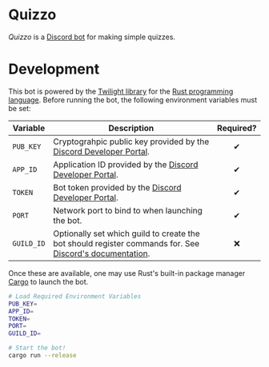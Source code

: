 # Quizzo
_Quizzo_ is a [Discord bot](https://discord.com/api/oauth2/authorize?client_id=402094950562529281&scope=applications.commands) for making simple quizzes.

# Development
This bot is powered by the [Twilight library](https://github.com/twilight-rs/twilight) for the [Rust programming language](https://www.rust-lang.org/tools/install). Before running the bot, the following environment variables must be set:

**Variable** | **Description**                                                                                           | **Required?**
-------------|-----------------------------------------------------------------------------------------------------------|:-------------:
`PUB_KEY`    | Cryptograhpic public key provided by the [Discord Developer Portal].                                      | &#x2714;
`APP_ID`     | Application ID provided by the [Discord Developer Portal].                                                | &#x2714;
`TOKEN`      | Bot token provided by the [Discord Developer Portal].                                                     | &#x2714;
`PORT`       | Network port to bind to when launching the bot.                                                           | &#x2714;
`GUILD_ID`   | Optionally set which guild to create the bot should register commands for. See [Discord's documentation]. | &#x274C;

[Discord Developer Portal]: https://discord.com/developers/applications
[Discord's documentation]: https://discord.com/developers/docs/interactions/application-commands#registering-a-command

Once these are available, one may use Rust's built-in package manager [Cargo](https://doc.rust-lang.org/cargo/) to launch the bot.

```bash
# Load Required Environment Variables
PUB_KEY=
APP_ID=
TOKEN=
PORT=
GUILD_ID=

# Start the bot!
cargo run --release
```
